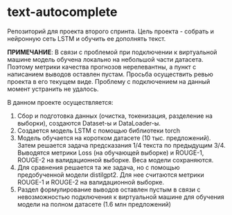 # text-autocomplete
Репозиторий для проекта второго спринта. Цель проекта - собрать и нейронную сеть LSTM и обучить ее дополнять текст.

**ПРИМЕЧАНИЕ**: В связи с проблемой при подключении к виртуальной машине модель обучена локально на небольшой части датасета. Поэтому метрики качества прогнозов нерелевантны, а пункт с написанием выводов оставлен пустам. Просьба осуществить ревью проекта в его текущем виде. Проблему с подключением на данный момент устранить не удалось.

В данном проекте осуществляется:
  1. Сбор и подготовка данных (очистка, токенизация, разделение на выборки), создаются Dataset-ы и DataLoader-ы.
  2. Создается модель LSTM с помощью библиотеки torch
  3. Модель обучается на коротком датасете (10 тыс. предложений). Затем решается задача предсказания 1/4 текста по предыдущим 3/4. Выводятся метрики Loss (на обучающей выборке) и ROUGE-1, ROUGE-2 на валидационной выборке. Веса модели сохраняются.
  4. Для сравнения решается та же задача, но с помощью предобученной модели distilgpt2. Для нее считаются метрики ROUGE-1 и ROUGE-2 на валидационной выборке.
  5. Раздел формулирование выводов оставлен пустым в связи с невозможностью подключения к виртуальной машине для обучения модели на полном датасете (1.6 млн предложений)
